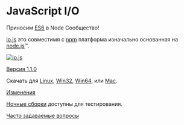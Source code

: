 # JavaScript I/O

Приносим [ES6](es6.html) в Node Сообщество!

[io.js](https://github.com/iojs/io.js) это совместимя с [npm](https://www.npmjs.org/) платформа изначально основанная на [node.js](https://nodejs.org/)&#8482;.

[![io.js](../images/1.0.0.png)](https://iojs.org/dist/v1.1.0/)

[Версия 1.1.0](https://iojs.org/dist/v1.1.0/)

Скачать для
[Linux](https://iojs.org/dist/v1.1.0/iojs-v1.1.0-linux-x64.tar.xz),
[Win32](https://iojs.org/dist/v1.1.0/iojs-v1.1.0-x86.msi), [Win64](https://iojs.org/dist/v1.1.0/iojs-v1.1.0-x64.msi),
или
[Mac](https://iojs.org/dist/v1.1.0/iojs-v1.1.0.pkg).


[Изменения](https://github.com/iojs/io.js/blob/v1.x/CHANGELOG.md)

[Ночные сборки](https://iojs.org/download/nightly/) доступны для тестирования.

[Часто задаваемые вопросы](/faq.html)